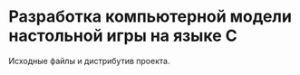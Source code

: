 # Разработка компьютерной модели настольной игры на языке C 

Исходные файлы и дистрибутив проекта.
